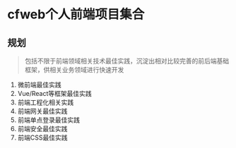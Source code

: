# cfweb个人前端项目集合

## 规划

> 包括不限于前端领域相关技术最佳实践，沉淀出相对比较完善的前后端基础框架，供相关业务领域进行快速开发

1. 微前端最佳实践
2. Vue/React等框架最佳实践
3. 前端工程化相关实践
4. 前端网关最佳实践
5. 前端单点登录最佳实践
6. 前端安全最佳实践
7. 前端CSS最佳实践
